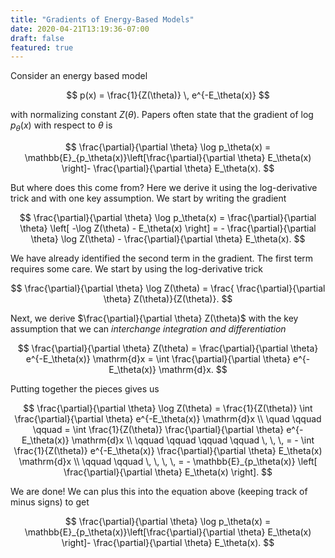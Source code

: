```yaml
---
title: "Gradients of Energy-Based Models"
date: 2020-04-21T13:19:36-07:00
draft: false
featured: true
---
```


Consider an energy based model

$$
p(x) = \frac{1}{Z(\theta)} \, e^{-E_\theta(x)}
$$

with normalizing constant $Z(\theta)$. Papers often state that the gradient of $\log p_\theta(x)$ with respect to $\theta$ is 

$$
\frac{\partial}{\partial \theta} \log p_\theta(x) = \mathbb{E}_{p_\theta(x)}\left[\frac{\partial}{\partial \theta} E_\theta(x) \right]- \frac{\partial}{\partial \theta} E_\theta(x). 
$$

But where does this come from? Here we derive it using the log-derivative trick and with one key assumption. We start by writing the gradient

$$
\frac{\partial}{\partial \theta} \log p_\theta(x) = \frac{\partial}{\partial \theta} \left[ -\log Z(\theta) - E_\theta(x) \right] = - \frac{\partial}{\partial \theta} \log Z(\theta) - \frac{\partial}{\partial \theta} E_\theta(x).
$$

We have already identified the second term in the gradient. The first term requires some care. We start by using the log-derivative trick

$$
\frac{\partial}{\partial \theta} \log Z(\theta) = \frac{ \frac{\partial}{\partial \theta} Z(\theta)}{Z(\theta)}.
$$

Next, we derive $\frac{\partial}{\partial \theta} Z(\theta)$ with the key assumption that we can *interchange integration and differentiation* 

$$
\frac{\partial}{\partial \theta} Z(\theta) = \frac{\partial}{\partial \theta} e^{-E_\theta(x)} \mathrm{d}x = \int \frac{\partial}{\partial \theta} e^{-E_\theta(x)} \mathrm{d}x.
$$ 

Putting together the pieces gives us

$$
\frac{\partial}{\partial \theta} \log Z(\theta) = \frac{1}{Z(\theta)} \int \frac{\partial}{\partial \theta} e^{-E_\theta(x)} \mathrm{d}x
\\ 
\quad \qquad \qquad = \int  \frac{1}{Z(\theta)} \frac{\partial}{\partial \theta} e^{-E_\theta(x)} \mathrm{d}x \\
\qquad \qquad \qquad \qquad \, \, \, = - \int  \frac{1}{Z(\theta)} e^{-E_\theta(x)}  \frac{\partial}{\partial \theta} E_\theta(x)  \mathrm{d}x \\
\qquad \qquad \, \, \, \, = - \mathbb{E}_{p_\theta(x)} \left[  \frac{\partial}{\partial \theta} E_\theta(x) \right].
$$

We are done! We can plus this into the equation above (keeping track of minus signs) to get

$$
\frac{\partial}{\partial \theta} \log p_\theta(x) = \mathbb{E}_{p_\theta(x)}\left[\frac{\partial}{\partial \theta} E_\theta(x) \right]- \frac{\partial}{\partial \theta} E_\theta(x).
$$
